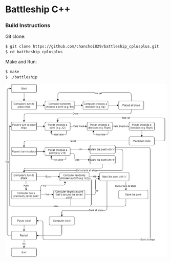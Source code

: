# Battleship C++

### Build Instructions
Git clone:
```bash
$ git clone https://github.com/chanchoi829/battleship_cplusplus.git
$ cd battheship_cplusplus
```

Make and Run:
```bash
$ make
$ ./battleship
```

![Diagram](battleship_xml.jpg)
